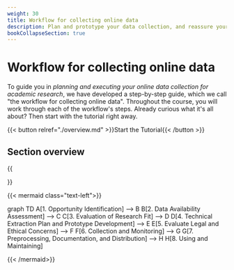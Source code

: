 ```yaml
---
weight: 30
title: Workflow for collecting online data
description: Plan and prototype your data collection, and reassure yourself the data fits your research purpose.
bookCollapseSection: true
---
```


# Workflow for collecting online data

To guide you in *planning and executing your online data collection for academic research*, we have developed a step-by-step guide, which we call "the workflow for collecting online data". Throughout the course, you will work through each of the workflow's steps. Already curious what it's all about? Then start with the tutorial right away.


{{< button relref="./overview.md" >}}Start the Tutorial{{< /button >}}

## Section overview

{{<section>}}



{{< mermaid class="text-left">}}

graph TD
    A[1. Opportunity Identification] --> B
    B[2. Data Availability Assessment] --> C
    C[3. Evaluation of Research Fit] --> D
    D[4. Technical Extraction Plan and Prototype Development] --> E
    E[5. Evaluate Legal and Ethical Concerns] --> F
    F[6. Collection and Monitoring] --> G
    G[7. Preprocessing, Documentation, and Distribution] --> H
    H[8. Using and Maintaining]

{{< /mermaid>}}
